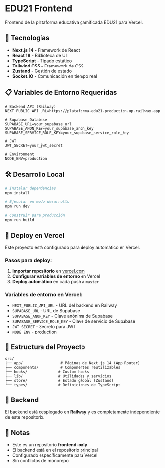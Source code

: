 # EDU21 Frontend

Frontend de la plataforma educativa gamificada EDU21 para Vercel.

## 🚀 Tecnologías

- **Next.js 14** - Framework de React
- **React 18** - Biblioteca de UI
- **TypeScript** - Tipado estático
- **Tailwind CSS** - Framework de CSS
- **Zustand** - Gestión de estado
- **Socket.IO** - Comunicación en tiempo real

## 📋 Variables de Entorno Requeridas

```env
# Backend API (Railway)
NEXT_PUBLIC_API_URL=https://plataforma-edu21-production.up.railway.app

# Supabase Database
SUPABASE_URL=your_supabase_url
SUPABASE_ANON_KEY=your_supabase_anon_key
SUPABASE_SERVICE_ROLE_KEY=your_supabase_service_role_key

# JWT
JWT_SECRET=your_jwt_secret

# Environment
NODE_ENV=production
```

## 🛠️ Desarrollo Local

```bash
# Instalar dependencias
npm install

# Ejecutar en modo desarrollo
npm run dev

# Construir para producción
npm run build
```

## 🚀 Deploy en Vercel

Este proyecto está configurado para deploy automático en Vercel.

### Pasos para deploy:

1. **Importar repositorio** en [vercel.com](https://vercel.com)
2. **Configurar variables de entorno** en Vercel
3. **Deploy automático** en cada push a `master`

### Variables de entorno en Vercel:

- `NEXT_PUBLIC_API_URL` - URL del backend en Railway
- `SUPABASE_URL` - URL de Supabase
- `SUPABASE_ANON_KEY` - Clave anónima de Supabase
- `SUPABASE_SERVICE_ROLE_KEY` - Clave de servicio de Supabase
- `JWT_SECRET` - Secreto para JWT
- `NODE_ENV` - production

## 📁 Estructura del Proyecto

```
src/
├── app/                 # Páginas de Next.js 14 (App Router)
├── components/          # Componentes reutilizables
├── hooks/              # Custom hooks
├── lib/                # Utilidades y servicios
├── store/              # Estado global (Zustand)
└── types/              # Definiciones de TypeScript
```

## 🔗 Backend

El backend está desplegado en **Railway** y es completamente independiente de este repositorio.

## 📝 Notas

- Este es un repositorio **frontend-only**
- El backend está en el repositorio principal
- Configurado específicamente para Vercel
- Sin conflictos de monorepo 